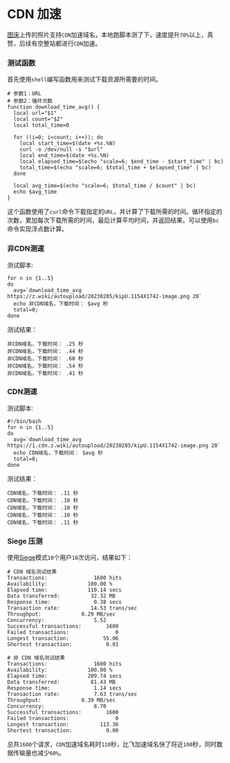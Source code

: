 # CDN 加速

[图床](https://tuchuang.z.wiki/misc/tuchuang.html)上传的照片支持`CDN`加速域名，本地跑脚本测了下，速度提升`70%`以上，真赞，后续有空整站都进行`CDN`加速。

<ImgView title="CDN 加速" url="https://z.wiki/autoupload/20230205/1IZR.400X1180-image.png" />

### 测试函数

首先使用`shell`编写函数用来测试下载资源所需要的时间。

```shell
# 参数1：URL
# 参数2：循环次数
function download_time_avg() {
  local url="$1"
  local count="$2"
  local total_time=0

  for ((i=0; i<count; i++)); do
    local start_time=$(date +%s.%N)
    curl -o /dev/null -s "$url"
    local end_time=$(date +%s.%N)
    local elapsed_time=$(echo "scale=6; $end_time - $start_time" | bc)
    total_time=$(echo "scale=6; $total_time + $elapsed_time" | bc)
  done

  local avg_time=$(echo "scale=6; $total_time / $count" | bc)
  echo $avg_time
}
```

这个函数使用了`curl`命令下载指定的`URL`，并计算了下载所需的时间。循环指定的次数，累加每次下载所需的时间，最后计算平均时间，并返回结果。可以使用`bc`命令实现浮点数计算。


### 非CDN测速

测试脚本:

```shell
for n in {1..5}
do
  avg=`download_time_avg https://z.wiki/autoupload/20230205/kipU.1154X1742-image.png 20`
  echo 非CDN域名，下载时间： $avg 秒
  total=0;
done
```

测试结果：

```
非CDN域名，下载时间： .25 秒
非CDN域名，下载时间： .44 秒
非CDN域名，下载时间： .60 秒
非CDN域名，下载时间： .54 秒
非CDN域名，下载时间： .41 秒
```


### CDN测速

测试脚本:

```shell
#!/bin/bash
for n in {1..5}
do
  avg=`download_time_avg https://1.cdn.z.wiki/autoupload/20230205/kipU.1154X1742-image.png 20`
  echo CDN域名，下载时间： $avg 秒
  total=0;
done
```

测试结果：

```
CDN域名，下载时间： .11 秒
CDN域名，下载时间： .10 秒
CDN域名，下载时间： .10 秒
CDN域名，下载时间： .10 秒
CDN域名，下载时间： .11 秒
```



### Siege 压测

使用[Siege](https://z.wiki/misc/cmd-recommend.html#siege)模式`10`个用户`10`次访问，结果如下：

```
# CDN 域名测试结果
Transactions:		        1600 hits
Availability:		      100.00 %
Elapsed time:		      110.14 secs
Data transferred:	       32.32 MB
Response time:		        0.38 secs
Transaction rate:	       14.53 trans/sec
Throughput:		        0.29 MB/sec
Concurrency:		        5.52
Successful transactions:        1600
Failed transactions:	           0
Longest transaction:	       55.06
Shortest transaction:	        0.01
```

```
# 非 CDN 域名测试结果
Transactions:		        1600 hits
Availability:		      100.00 %
Elapsed time:		      209.74 secs
Data transferred:	       81.43 MB
Response time:		        1.14 secs
Transaction rate:	        7.63 trans/sec
Throughput:		        0.39 MB/sec
Concurrency:		        8.70
Successful transactions:        1600
Failed transactions:	           0
Longest transaction:	      113.36
Shortest transaction:	        0.00
```

总共`1600`个请求，`CDN`加速域名耗时`110`秒，比飞加速域名快了将近`100`秒，同时数据传输量也减少`60%`。
